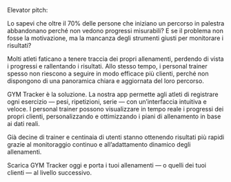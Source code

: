Elevator pitch:

Lo sapevi che oltre il 70% delle persone che iniziano un percorso in palestra abbandonano perché non vedono progressi misurabili?
E se il problema non fosse la motivazione, ma la mancanza degli strumenti giusti per monitorare i risultati?

Molti atleti faticano a tenere traccia dei propri allenamenti, perdendo di vista i progressi e rallentando i risultati. Allo stesso tempo, i personal trainer spesso non riescono a seguire in modo efficace più clienti, perché non dispongono di una panoramica chiara e aggiornata del loro percorso.

GYM Tracker è la soluzione.
La nostra app permette agli atleti di registrare ogni esercizio — pesi, ripetizioni, serie — con un’interfaccia intuitiva e veloce. I personal trainer possono visualizzare in tempo reale i progressi dei propri clienti, personalizzando e ottimizzando i piani di allenamento in base ai dati reali.

Già decine di trainer e centinaia di utenti stanno ottenendo risultati più rapidi grazie al monitoraggio continuo e all’adattamento dinamico degli allenamenti.

Scarica GYM Tracker oggi e porta i tuoi allenamenti — o quelli dei tuoi clienti — al livello successivo.
